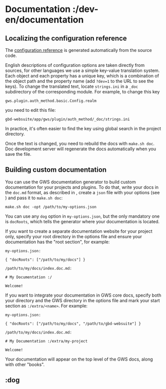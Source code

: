 # Documentation :/dev-en/documentation

## Localizing the configuration reference 

The [configuration reference](/admin-de/reference) is generated automatically from the source code.

English descriptions of configuration options are taken directly from sources, for other languages we use a simple key-value translation system. Each object and each property has a unique key, which is a combination of the object path and the property name (add `?dev=1` to the URL to see the keys). To change the translated text, locate `strings.ini` in a `_doc` subdirectory of the corresponding module. For example, to change this key

```
gws.plugin.auth_method.basic.Config.realm
```

you need to edit this file:

```
gbd-websuite/app/gws/plugin/auth_method/_doc/strings.ini
```

In practice, it's often easier to find the key using global search in the project directory.

Once the text is changed, you need to rebuild the docs with `make.sh doc`. Doc development server will regenerate the docs automatically when you save the file.

## Building custom documentation

You can use the GWS documentation generator to build custom documentation for your projects and plugins. To do that, write your docs in the `doc.md` format, as described in [](/dev-en/documentation/dog), create a `json` file with your options (see [](/dev-en/documentation/dog/options)) and pass it to `make.sh doc`:

```
make.sh doc -opt /path/to/my-options.json
```

You can use any `dog` option in `my-options.json`, but the only mandatory one is `docRoots`, which tells the generator where your documentation is located. 

If you want to create a separate documentation website for your project only, specify your root directory in the options file and ensure your documentation has the "root section", for example:

`my-options.json:`
```
{ "docRoots": ["/path/to/my/docs"] }
```

`/path/to/my/docs/index.doc.md:`
```
# My Documentation :/

Welcome!
```

If you want to integrate your documentation in GWS core docs, specify both your directory and the GWS directory in the options file and mark your start section as `:/extra/<name>`. For example:

`my-options.json:`
```
{ "docRoots": ["/path/to/my/docs", "/path/to/gbd-websuite"] }
```

`/path/to/my/docs/index.doc.md:`
```
# My Documentation :/extra/my-project

Welcome!
```

Your documentation will appear on the top level of the GWS docs, along with other "books".

## :dog
